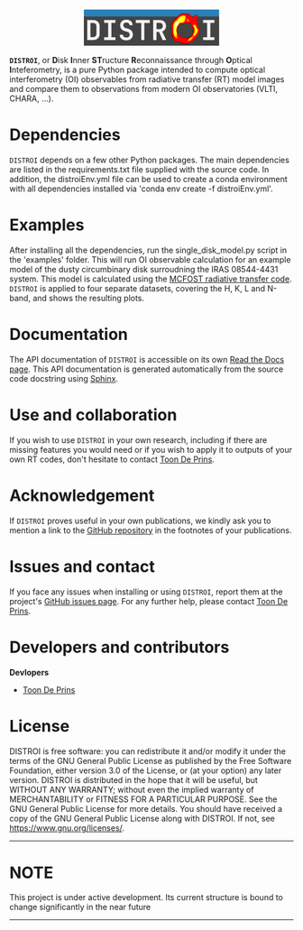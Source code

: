 <p align='center'>
  <br/>
  <img src="./docs/logo/distroi_logo.png" width="240" height="64" alt= >
  <br/>
</p>

**`DISTROI`**, or **D**isk **I**nner **ST**ructure **R**econnaissance through **O**ptical **I**nteferometry, is a pure Python
package intended to compute optical interferometry (OI) observables  from radiative transfer (RT) model images and compare
them to observations from modern OI observatories (VLTI, CHARA, ...).

# Dependencies

`DISTROI` depends on a few other Python packages. The main dependencies are listed in the requirements.txt file supplied
with the source code. In addition,  the distroiEnv.yml file can be used to create a conda environment with all
dependencies installed via 'conda env create -f distroiEnv.yml'.

# Examples

After installing all the dependencies, run the single_disk_model.py script in the 'examples' folder. This will
run OI observable calculation for an example model of the dusty circumbinary disk surroudning the IRAS 08544-4431
system. This model is calculated using the [MCFOST radiative transfer code](https://ipag.osug.fr/~pintec/mcfost/docs/html/overview.html).
`DISTROI` is applied to four separate datasets, covering the H, K, L and N-band, and shows the resulting plots.

# Documentation

The API documentation of `DISTROI` is accessible on its own [Read the Docs page](https://distroi.readthedocs.io/en/latest/). This API documentation is generated automatically from the source code docstring using [Sphinx](https://www.sphinx-doc.org/en/master/).

# Use and collaboration

If you wish to use `DISTROI` in your own research, including if there are missing features you would need or if you wish to apply it to outputs of your own RT codes, don't hesitate to contact [Toon De Prins](https://deprinst.github.io/).

# Acknowledgement

If `DISTROI` proves useful in your own publications, we kindly ask you to mention a link to the [GitHub repository](https://github.com/DePrinsT/distroi) in the footnotes of your publications.

# Issues and contact

If you face any issues when installing or using `DISTROI`, report them at the project's [GitHub issues page](https://github.com/DePrinsT/distroi/issues). For any further help, please contact [Toon De Prins](https://deprinst.github.io/).

# Developers and contributors

**Devlopers**

- [Toon De Prins](https://deprinst.github.io/)

# License

DISTROI is free software: you can redistribute it and/or modify it under the terms of the GNU General Public License
as published by  the Free Software Foundation, either version 3.0 of the License, or (at your option) any later version.
DISTROI is distributed in the hope that it will be useful, but WITHOUT ANY WARRANTY; without even the implied warranty
of  MERCHANTABILITY or FITNESS FOR A PARTICULAR PURPOSE. See the  GNU General Public License for more details.
You should have received a copy of the GNU General Public License along with DISTROI. If not, see
<https://www.gnu.org/licenses/>.

---

# NOTE

This project is under active development. Its current structure is bound to change significantly in the near future

---
